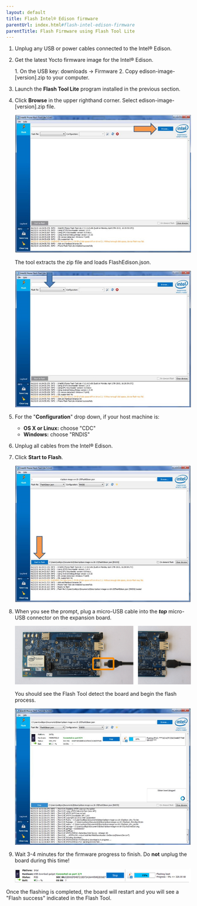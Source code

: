 ```yaml
---
layout: default
title: Flash Intel® Edison firmware
parentUrl: index.html#flash-intel-edison-firmware
parentTitle: Flash Firmware using Flash Tool Lite
---
```


1. Unplug any USB or power cables connected to the Intel® Edison.

2. Get the latest Yocto firmware image for the Intel® Edison.

    <div class="callout goto" markdown="1">
    1. On the USB key: <span class="icon folder">downloads</span> → <span class="icon folder">Firmware</span>
    2. Copy <span class="icon file">edison-image-[version].zip</span> to your computer.
    </div>

3. Launch the **Flash Tool Lite** program installed in the previous section.

4. Click **Browse** in the upper righthand corner. Select <span class="icon file">edison-image-[version].zip</span> file.
 
    ![Browse Edison Image](images/browse_flash_tool.jpg)

    The tool extracts the zip file and loads FlashEdison.json.
 
    ![Load FlashEdison.json](images/json_flash_tool.jpg)

5. For the "**Configuration**" drop down, if your host machine is:
    
    * **OS X or Linux:** choose "CDC" 
    * **Windows:** choose "RNDIS"

6. Unplug all cables from the Intel® Edison. 

7. Click **Start to Flash**.
 
    ![Start to Flash](images/start_flash_tool.jpg)

8. When you see the prompt, plug a micro-USB cable into the **_top_** micro-USB connector on the expansion board.

    ![Micro-USB cable being plugged into the top micro-USB connector](../assembly/arduino_expansion_board/images/device_mode-usb_cable-before_after.png)

    You should see the Flash Tool detect the board and begin the flash process.

    ![Plug the USB cable](images/plug_usb_flash_tool.jpg)

9. Wait 3-4 minutes for the firmware progress to finish. Do **not** unplug the board during this time!

    ![Firmware flash progress](images/progress_flash_tool.png)
   
<div class="callout done" markdown="1">
Once the flashing is completed, the board will restart and you will see a "Flash success" indicated in the Flash Tool.
</div>
